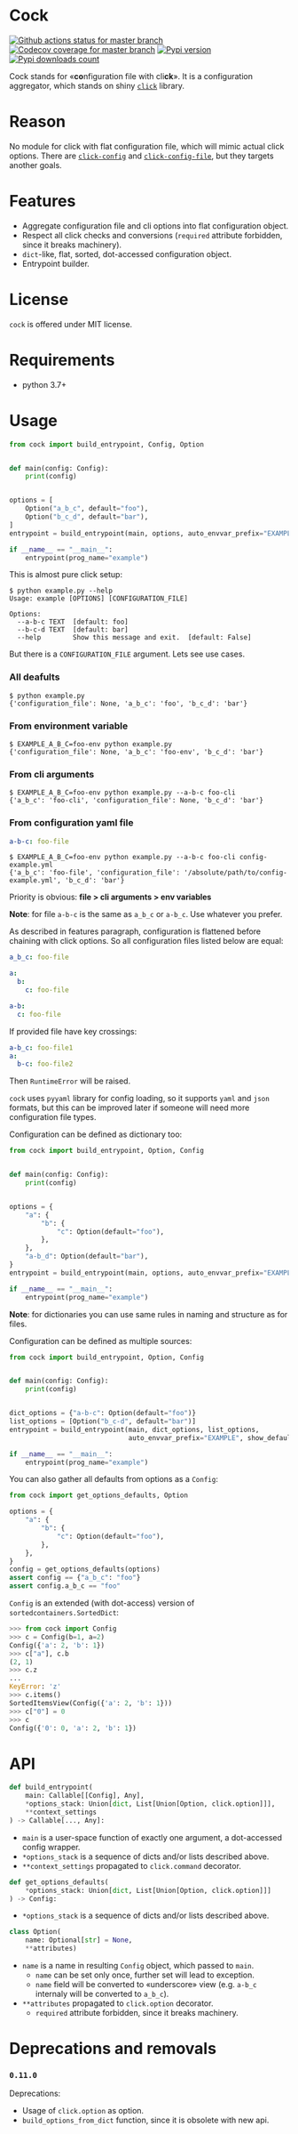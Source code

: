 # Cock
[![Github actions status for master branch](https://github.com/pohmelie/cock/actions/workflows/ci.yml/badge.svg?branch=master)](https://github.com/pohmelie/cock/actions)
[![Codecov coverage for master branch](https://codecov.io/gh/pohmelie/cock/branch/master/graph/badge.svg)](https://codecov.io/gh/pohmelie/cock)
[![Pypi version](https://img.shields.io/pypi/v/cock.svg)](https://pypi.org/project/cock/)
[![Pypi downloads count](https://img.shields.io/pypi/dm/cock)](https://pypi.org/project/cock/)

Cock stands for «**co**nfiguration file with cli**ck**». It is a configuration aggregator, which stands on shiny [`click`](https://github.com/pallets/click) library.

# Reason
No module for click with flat configuration file, which will mimic actual click options. There are [`click-config`](https://pypi.org/project/click-config) and [`click-config-file`](https://pypi.org/project/click-config-file), but they targets another goals.

# Features
- Aggregate configuration file and cli options into flat configuration object.
- Respect all click checks and conversions (`required` attribute forbidden, since it breaks machinery).
- `dict`-like, flat, sorted, dot-accessed configuration object.
- Entrypoint builder.

# License
`cock` is offered under MIT license.

# Requirements
- python 3.7+

# Usage
``` python
from cock import build_entrypoint, Config, Option


def main(config: Config):
    print(config)


options = [
    Option("a_b_c", default="foo"),
    Option("b_c_d", default="bar"),
]
entrypoint = build_entrypoint(main, options, auto_envvar_prefix="EXAMPLE", show_default=True)

if __name__ == "__main__":
    entrypoint(prog_name="example")
```
This is almost pure click setup:
```
$ python example.py --help
Usage: example [OPTIONS] [CONFIGURATION_FILE]

Options:
  --a-b-c TEXT  [default: foo]
  --b-c-d TEXT  [default: bar]
  --help        Show this message and exit.  [default: False]
```
But there is a `CONFIGURATION_FILE` argument. Lets see use cases.
### All deafults
```
$ python example.py
{'configuration_file': None, 'a_b_c': 'foo', 'b_c_d': 'bar'}
```
### From environment variable
```
$ EXAMPLE_A_B_C=foo-env python example.py
{'configuration_file': None, 'a_b_c': 'foo-env', 'b_c_d': 'bar'}
```
### From cli arguments
```
$ EXAMPLE_A_B_C=foo-env python example.py --a-b-c foo-cli
{'a_b_c': 'foo-cli', 'configuration_file': None, 'b_c_d': 'bar'}
```
### From configuration yaml file
``` yaml
a-b-c: foo-file
```
```
$ EXAMPLE_A_B_C=foo-env python example.py --a-b-c foo-cli config-example.yml
{'a_b_c': 'foo-file', 'configuration_file': '/absolute/path/to/config-example.yml', 'b_c_d': 'bar'}
```

Priority is obvious: **file > cli arguments > env variables**

**Note**: for file `a-b-c` is the same as `a_b_c` or `a-b_c`. Use whatever you prefer.

As described in features paragraph, configuration is flattened before chaining with click options. So all configuration files listed below are equal:
``` yaml
a_b_c: foo-file
```
``` yaml
a:
  b:
    c: foo-file
```
``` yaml
a-b:
  c: foo-file
```
If provided file have key crossings:
``` yaml
a-b_c: foo-file1
a:
  b-c: foo-file2
```
Then `RuntimeError` will be raised.

`cock` uses `pyyaml` library for config loading, so it supports `yaml` and `json` formats, but this can be improved later if someone will need more configuration file types.

Configuration can be defined as dictionary too:
``` python
from cock import build_entrypoint, Option, Config


def main(config: Config):
    print(config)


options = {
    "a": {
        "b": {
            "c": Option(default="foo"),
        },
    },
    "a-b_d": Option(default="bar"),
}
entrypoint = build_entrypoint(main, options, auto_envvar_prefix="EXAMPLE", show_default=True)

if __name__ == "__main__":
    entrypoint(prog_name="example")
```

**Note**: for dictionaries you can use same rules in naming and structure as for files.

Configuration can be defined as multiple sources:
``` python
from cock import build_entrypoint, Option, Config


def main(config: Config):
    print(config)


dict_options = {"a-b-c": Option(default="foo")}
list_options = [Option("b_c-d", default="bar")]
entrypoint = build_entrypoint(main, dict_options, list_options,
                              auto_envvar_prefix="EXAMPLE", show_default=True)

if __name__ == "__main__":
    entrypoint(prog_name="example")
```

You can also gather all defaults from options as a `Config`:
``` python
from cock import get_options_defaults, Option

options = {
    "a": {
        "b": {
            "c": Option(default="foo"),
        },
    },
}
config = get_options_defaults(options)
assert config == {"a_b_c": "foo"}
assert config.a_b_c == "foo"
```

`Config` is an extended (with dot-access) version of `sortedcontainers.SortedDict`:
``` python
>>> from cock import Config
>>> c = Config(b=1, a=2)
Config({'a': 2, 'b': 1})
>>> c["a"], c.b
(2, 1)
>>> c.z
...
KeyError: 'z'
>>> c.items()
SortedItemsView(Config({'a': 2, 'b': 1}))
>>> c["0"] = 0
>>> c
Config({'0': 0, 'a': 2, 'b': 1})
```

# API
``` python
def build_entrypoint(
    main: Callable[[Config], Any],
    *options_stack: Union[dict, List[Union[Option, click.option]]],
    **context_settings
) -> Callable[..., Any]:
```
- `main` is a user-space function of exactly one argument, a dot-accessed config wrapper.
- `*options_stack` is a sequence of dicts and/or lists described above.
- `**context_settings` propagated to `click.command` decorator.

``` python
def get_options_defaults(
    *options_stack: Union[dict, List[Union[Option, click.option]]]
) -> Config:
```
- `*options_stack` is a sequence of dicts and/or lists described above.

``` python
class Option(
    name: Optional[str] = None,
    **attributes)
```
- `name` is a name in resulting `Config` object, which passed to `main`.
    - `name` can be set only once, further set will lead to exception.
    - `name` field will be converted to «underscore» view (e.g. `a-b_c` internaly will be converted to `a_b_c`).
- `**attributes` propagated to `click.option` decorator.
    - `required` attribute forbidden, since it breaks machinery.


# Deprecations and removals
### `0.11.0`
Deprecations:
- Usage of `click.option` as option.
- `build_options_from_dict` function, since it is obsolete with new api.
